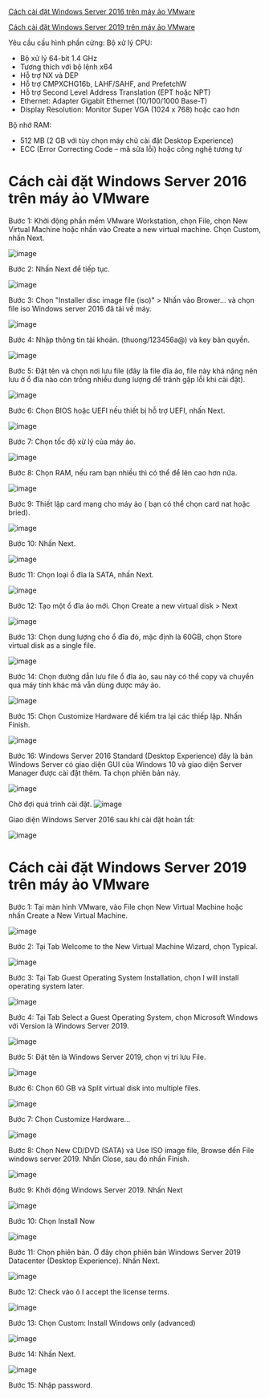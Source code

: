 [Cách cài đặt Windows Server 2016 trên máy ảo VMware](#2016)

[Cách cài đặt Windows Server 2019 trên máy ảo VMware](#2019)

Yêu cầu cấu hình phần cứng: 
Bộ xử lý CPU:

- Bộ xử lý 64-bit 1.4 GHz
- Tương thích với bộ lệnh x64
- Hỗ trợ NX và DEP
- Hỗ trợ CMPXCHG16b, LAHF/SAHF, and PrefetchW
- Hỗ trợ Second Level Address Translation (EPT hoặc NPT)
- Ethernet: Adapter Gigabit Ethernet (10/100/1000 Base-T)
- Display Resolution: Monitor Super VGA (1024 x 768) hoặc cao hơn

Bộ nhớ RAM:

- 512 MB (2 GB với tùy chọn máy chủ cài đặt Desktop Experience)
- ECC (Error Correcting Code – mã sửa lỗi) hoặc công nghệ tương tự

<a name="2016"></a>

# Cách cài đặt Windows Server 2016 trên máy ảo VMware

Bước 1: Khởi động phần mềm VMware Workstation, chọn File, chọn New Virtual Machine hoặc nhấn vào Create a new virtual machine. Chọn Custom, nhấn Next.

![image](https://user-images.githubusercontent.com/111716161/187335878-16c9c094-648b-49e7-98b3-68ed8c6e5a14.png)

Bước 2: Nhấn Next để tiếp tục.

![image](https://user-images.githubusercontent.com/111716161/187335914-a95ea4d3-7879-46b7-adc2-5f669381eea7.png)

Bước 3: Chọn "Installer disc image file (iso)" > Nhấn vào Brower... và chọn file iso Windows server 2016 đã tải về máy.

![image](https://user-images.githubusercontent.com/111716161/187335955-e69e7c58-97ad-4154-b270-498542877839.png)

Bước 4: Nhập thông tin tài khoản. (thuong/123456a@) và key bản quyền.

![image](https://user-images.githubusercontent.com/111716161/187336078-77279a64-dab2-40d0-9e32-314515de74a1.png)

Bước 5: Đặt tên và chọn nơi lưu file (đây là file đĩa ảo, file này khá nặng nên lưu ở ổ đĩa nào còn trống nhiều dung lượng để tránh gặp lỗi khi cài đặt).

![image](https://user-images.githubusercontent.com/111716161/187336104-e8333efa-756a-4d6b-82b4-5e81344ec966.png)

Bước 6: Chọn BIOS hoặc UEFI nếu thiết bị hỗ trợ UEFI, nhấn Next.

![image](https://user-images.githubusercontent.com/111716161/187336123-fb94f142-8f9f-4ef7-b9fa-80128c938f52.png)

Bước 7: Chọn tốc độ xử lý của máy ảo.

![image](https://user-images.githubusercontent.com/111716161/187336143-d963b938-cbf1-4689-aca7-cbf223f77445.png)

Bước 8: Chọn RAM, nếu ram bạn nhiều thì có thể để lên cao hơn nữa.

![image](https://user-images.githubusercontent.com/111716161/187336186-23bc9add-08a2-4726-acf7-eb9fc4a61ad7.png)

Bước 9: Thiết lập card mạng cho máy ảo ( bạn có thể chọn card nat hoặc bried).

![image](https://user-images.githubusercontent.com/111716161/187336222-5633e56d-8005-46d9-a945-d8a569ef9ce4.png)

Bước 10: Nhấn Next.

![image](https://user-images.githubusercontent.com/111716161/187336246-49fb30cd-0d0b-42e0-af57-b8fb5d5d6b0d.png)

Bước 11: Chọn loại ổ đĩa là SATA, nhấn Next.

![image](https://user-images.githubusercontent.com/111716161/187336287-c53625c7-c6be-4ee5-a9b8-56c5f21075ea.png)

Bước 12: Tạo một ổ đĩa ảo mới. Chọn Create a new virtual disk > Next

![image](https://user-images.githubusercontent.com/111716161/187336303-ec00a98d-3aa8-44ac-81ed-cb07d8d45522.png)

Bước 13:  Chọn dung lượng cho ổ đĩa đó, mặc định là 60GB, chọn Store virtual disk as a single file.

![image](https://user-images.githubusercontent.com/111716161/187336323-244c5c3c-c933-4e94-bcc1-6fe99cff04e8.png)

Bước 14: Chọn đường dẫn lưu file ổ đĩa ảo, sau này có thể copy và chuyển qua máy tính khác mã vẫn dùng được máy ảo.

![image](https://user-images.githubusercontent.com/111716161/187336363-df0aa9ab-ab82-4def-a811-86c9be93c123.png)

Bước 15: Chọn Customize Hardware để kiểm tra lại các thiếp lập. Nhấn Finish.

![image](https://user-images.githubusercontent.com/111716161/187336388-731b6234-800e-45d6-8bcb-d9e9adeb16d0.png)

Bước 16: Windows Server 2016 Standard (Desktop Experience) đây là bản Windows Server có giao diện GUI của Windows 10 và giao diện Server Manager được cài đặt thêm. Ta chọn phiên bản này.

![image](https://user-images.githubusercontent.com/111716161/187336586-cd3342a0-3659-474b-ae6e-6dd90e460b1e.png)

Chờ đợi quá trình cài đặt. 
![image](https://user-images.githubusercontent.com/111716161/187336615-fa53469d-c382-429b-90ed-5c41e9b26f58.png)

Giao diện Windows Server 2016 sau khi cài đặt hoàn tất: 

![image](https://user-images.githubusercontent.com/111716161/187338092-07438da7-da49-463f-aa19-91d475f54fb8.png)

<a name="2019"></a>

# Cách cài đặt Windows Server 2019 trên máy ảo VMware

Bước 1: Tại màn hình VMware, vào File chọn New Virtual Machine hoặc nhấn Create a New Virtual Machine.

![image](https://user-images.githubusercontent.com/111716161/190100394-8ae8e2a8-e9e4-4a0f-9783-9b0adedc1c04.png)

Bước 2: Tại Tab Welcome to the New Virtual Machine Wizard, chọn Typical.

![image](https://user-images.githubusercontent.com/111716161/190100614-2b915c28-49d4-4756-bae0-fb9c03e6d1cd.png)

Bước 3: Tại Tab Guest Operating System Installation, chọn I will install operating system later.

![image](https://user-images.githubusercontent.com/111716161/190100878-36a8be76-7df9-4e0d-9d78-d2f9fbe39dc2.png)

Bước 4: Tại Tab Select a Guest Operating System, chọn Microsoft Windows với Version là Windows Server 2019.

![image](https://user-images.githubusercontent.com/111716161/190101128-a69d67e2-7dea-42e4-af10-12f2d75ecc46.png)

Bước 5: Đặt tên là Windows Server 2019, chọn vị trí lưu File.

![image](https://user-images.githubusercontent.com/111716161/190101298-4dff9d96-8e7d-4a2f-a9bd-5c02d37836ec.png)

Bước 6: Chọn 60 GB và Split virtual disk into multiple files.

![image](https://user-images.githubusercontent.com/111716161/190101438-3e0ebdd5-e0c0-4d64-88ce-3fe4549031d3.png)

Bước 7: Chọn Customize Hardware... 

![image](https://user-images.githubusercontent.com/111716161/190101629-632bc12e-19d6-4362-bb37-27cee216d104.png)

Bước 8: Chọn New CD/DVD (SATA) và Use ISO image file, Browse đến File windows server 2019. Nhấn Close, sau đó nhấn Finish.

![image](https://user-images.githubusercontent.com/111716161/190103292-9594836a-ffe3-4a69-a168-2ef5a9c9ef9e.png)

Bước 9: Khởi động Windows Server 2019. Nhấn Next

![image](https://user-images.githubusercontent.com/111716161/190104591-20093883-5203-40d3-a9e6-e6e327d68285.png)

Bước 10: Chọn Install Now

![image](https://user-images.githubusercontent.com/111716161/190104783-d4838b6d-f3d8-4582-9266-34569fe092c4.png)

Bước 11: Chọn phiên bản. Ở đây chọn phiên bản Windows Server 2019 Datacenter (Desktop Experience). Nhấn Next.

![image](https://user-images.githubusercontent.com/111716161/190105069-1bafc106-43fa-40b7-9e7d-b19394400419.png)

Bước 12: Check vào ô I accept the license terms.

![image](https://user-images.githubusercontent.com/111716161/190105651-7084d9ad-fef6-4e57-a1e8-9040bee365fa.png)

Bước 13: Chọn Custom: Install Windows only (advanced)

![image](https://user-images.githubusercontent.com/111716161/190105951-995352f9-0fcb-4a50-929a-ea2fbd096449.png)

Bước 14: Nhấn Next.

![image](https://user-images.githubusercontent.com/111716161/190106142-a19d2691-43a4-4a9a-b6bf-b869da0ae51b.png)

Bước 15: Nhập password.

